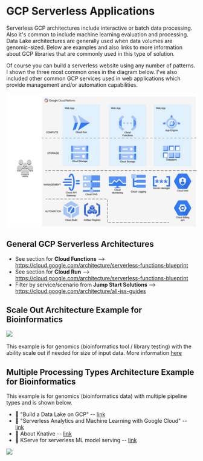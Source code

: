 # GCP Serverless Applications

Serverless GCP architectures include interactive or batch data processing.  Also it's common to include machine learning evaluation and processing. Data Lake architectures are generally used when data volumes are genomic-sized.  Below are examples and also links to more information about GCP libraries that are commonly used in this type of solution.  

Of course you can build a serverless website using any number of patterns.  I shown the three most common ones in the diagram below. I've also included other common GCP services used in web applications which provide management and/or automation capabilities.  

<img src="https://github.com/lynnlangit/serverless-architecture/blob/main/images/gcp-serverless-web.png" width=800>

## General GCP Serverless Architectures

- See section for **Cloud Functions** --> https://cloud.google.com/architecture/serverless-functions-blueprint
- See section for **Cloud Run** --> https://cloud.google.com/architecture/serverless-functions-blueprint
- Filter by service/scenario from **Jump Start Solutions** --> https://cloud.google.com/architecture/all-jss-guides

## Scale Out Architecture Example for Bioinformatics

<img src="https://github.com/lynnlangit/gcp-for-bioinformatics/blob/master/images/gcp-funtctions-tools-test.png" widt=600>

This example is for genomics (bioinformatics tool / library testing) with the ability scale out if needed for size of input data.  More information [here](https://github.com/lynnlangit/gcp-for-bioinformatics/blob/master/5_Serverless_Compute_with_Functions/4_Serverless_Workflows.md)

## Multiple Processing Types Architecture Example for Bioinformatics

This example is for genomics (bioinformatics data) with multiple pipeline types and is shown below.  

- 📘 "Build a Data Lake on GCP" -- [link](https://cloud.google.com/solutions/build-a-data-lake-on-gcp)
- 📘 "Serverless Analytics and Machine Learning with Google Cloud" -- [link](https://www.leptonsoftware.com/2018/01/16/serverless-analytics-machine-learning-with-google-cloud)
- 🔨 About Knative -- [link](https://cloud.google.com/knative/) 
- 🔨 KServe for serverless ML model serving -- [link](https://github.com/kserve/kserve)

<img src="https://github.com/lynnlangit/gcp-for-bioinformatics/blob/master/images/batch-pipelines.png" width=1000>
